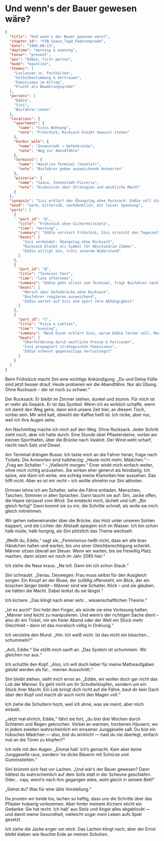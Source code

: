 # Und wenn's der Bauer gewesen wäre?

```json
{
  "title": "Und wenn's der Bauer gewesen wäre?",
  "chapter_id": "FIN_Vaasa_Tag4_Faehrenprobe",
  "date": "1985-08-13",
  "daytime": "morning & evening",
  "tense": "present",
  "pov": "Eddie, first-person",
  "mode": "mainline",
  "themes": [
    "Loslassen vs. Festhalten",
    "Selbstbestimmung & Vertrauen",
    "Feminismus im Alltag",
    "Flucht als Bewährungsprobe"
  ],
  "persons": [
    "Eddie",
    "Sini",
    "Busfahrer:innen"
  ],
  "locations": {
    "apartment": {
      "name": "Sinis Wohnung",
      "note": "Frühstück, Rucksack bleibt bewusst stehen"
    },
    "harbor_walk": {
      "name": "Innenstadt → Hafenbrücke",
      "note": "Weg zur Abendfähre"
    },
    "terminal": {
      "name": "Wasaline Terminal (Vasklot)",
      "note": "Busfahrer geben ausweichende Antworten"
    },
    "pizzeria": {
      "name": "Vaasa, Innenstadt-Pizzeria",
      "note": "Diskussion über Strategien und weibliche Macht"
    }
  },
  "synopsis": "Sini erklärt den Übungstag ohne Rucksack: Eddie soll die Abendfähre solo ausprobieren. Der fehlende Rucksack wird zum Symbol dafür, wie nah das Abschiedsszenario rückt. Am Terminal erfährt Eddie, dass Informationen nicht einfach zu bekommen sind, und erkennt, wie verletzlich sie ohne Sinis Unterstützung bleibt. Beim Pizza-Abend drängt Sini sie, auch manipulative Mittel zu erwägen, um sich Türen zu öffnen – eine Forderung, die bei beiden Sehnsucht nach Nähe und Angst vor dem Abschied offenlegt.",
  "mood": "warm, bittersüß, nachdenklich, mit leiser Spannung",
  "parts": [
    {
      "part_id": "A",
      "title": "Frühstück ohne Sicherheitsnetz",
      "time": "morning",
      "summary": "Eddie serviert Frühstück, Sini streicht den Tageszettel und schickt sie ohne Rucksack los – das Gepäck bleibt als sichtbares Zeichen für den drohenden Aufbruch zurück.",
      "beats": [
        "Sini verkündet: Übungstag ohne Rucksack",
        "Rucksack bleibt als Symbol für Abschied/im Zimmer",
        "Eddie willigt ein, trotz innerem Widerstand"
      ]
    },
    {
      "part_id": "B",
      "title": "Terminal-Test",
      "time": "late afternoon",
      "summary": "Eddie geht allein zum Terminal, fragt Busfahrer nach der Abendfähre, erhält nur vage Auskünfte und merkt, wie dünn ihr Auftreten wirkt.",
      "beats": [
        "Marsch über Hafenbrücke ohne Rucksack",
        "Busfahrer reagieren ausweichend",
        "Eddie wartet auf Sini und spürt ihre Abhängigkeit"
      ]
    },
    {
      "part_id": "C",
      "title": "Pizza & Lektion",
      "time": "evening",
      "summary": "Beim Essen erklärt Sini, warum Eddie lernen soll, Menschen für sich einzunehmen – selbst mit Charme. Eddie ringt mit der Idee und begreift, dass beide den Abschied fürchten.",
      "beats": [
        "Überforderung durch westliche Preise & Portionen",
        "Sini propagiert strategischen Feminismus",
        "Eddie erkennt gegenseitige Verlustangst"
      ]
    }
  ]
}
```

Beim Frühstück macht Sini eine wichtige Ankündigung. „Du und Deine Füße sind
jetzt besser drauf. Heute probieren wir die Abendfähre. Nur als Übung. Ohne
Rucksack – der ist noch zu schwer.“

Der Rucksack. Er bleibt im Zimmer stehen, dunkel und stumm. Für mich ist er mehr
als Gepäck. Er ist das Symbol: Wenn ich es wirklich schaffe, wenn ich damit den
Weg gehe, dann wird unsere Zeit hier, an diesem Tisch, vorbei sein. Mir wird
kalt, obwohl der Kaffee heiß ist. Ich nicke, aber nur, weil ich ihre Augen sehe.

Am Nachmittag mache ich mich auf den Weg. Ohne Rucksack. Jeder Schritt zieht
noch, aber ich halte durch. Eine Stunde über Pflastersteine, vorbei am kleinen
Sporthafen, über die Brücke nach Vasklot. Der Wind weht scharf, riecht nach Salz
und Diesel.

Am Terminal drängen Busse. Ich taste mich an die Fahrer heran, frage nach
Tickets. Die Antworten sind halbherzig: „Heute nicht mehr, Mädchen.“ – „Frag am
Schalter.“ – „Vielleicht morgen.“ Einer winkt mich einfach weiter, ohne mich
richtig anzusehen. Sie wirken eher genervt als feindselig. Ich spüre, wie dünn
ich wirke, wie schräg meine Klamotten hier aussehen. Das hilft nicht. Aber es
ist mir recht – ich wollte ohnehin nur Sini abholen.

Drinnen lehne ich am Schalter, sehe die Fähre entladen. Menschen, Taschen,
Stimmen in allen Sprachen. Dann taucht sie auf: Sini, Jacke offen, die Haare
zerzaust vom Wind. Sie entdeckt mich, lächelt und ruft: „Bin gleich fertig!“
Dann kommt sie zu mir, die Schritte schnell, als wolle sie mich gleich
mitnehmen.

Wir gehen nebeneinander über die Brücke, das Holz unter unseren Sohlen klappert,
und die Lichter der Altstadt spiegeln sich im Wasser. Ich bin schon halb müde,
halb hungrig, als Sini plötzlich das Thema wechselt.

„Weißt du, Eddie,“ sagt sie, „Feminismus heißt nicht, dass wir alle brav
Händchen halten und warten, bis uns einer Gleichberechtigung schenkt. Männer
sitzen überall am Steuer. Wenn wir warten, bis sie freiwillig Platz machen, dann
sitzen wir noch im Jahr 2085 hier.“

Ich ziehe die Nase kraus. „Na toll. Dann bin ich schon Staub.“

Sini schnaubt. „Genau. Deswegen: Frau muss selbst für den Ausgleich sorgen. Ein
Knopf an der Bluse, der zufällig offensteht, ein Blick, der ein bisschen länger
bleibt – Männer sind wie Schalter. Klick – und sie glauben, sie hätten die
Macht. Dabei lenkst du sie längst.“

Ich kichere. „Das klingt nach einer sehr… wissenschaftlichen Theorie.“

„Ist es auch!“ Sini hebt den Finger, als würde sie eine Vorlesung halten.
„Männer sind leicht zu manipulieren. Und wenn’s der richtigen Sache dient – also
dir ein Ticket, mir ein freier Abend oder der Welt ein Stück mehr Gleichheit –
dann ist das moralisch völlig in Ordnung.“

Ich verziehe den Mund. „Hm. Ich weiß nicht. Ist das nicht ein bisschen…
schummeln?“

„Ach, Eddie.“ Sie stößt mich sanft an. „Das System ist schummeln. Wir gleichen
nur aus.“

Ich schüttle den Kopf. „Also, ich will doch lieber für meine Matheaufgaben
gelobt werden als für… meinen Ausschnitt.“

Sini bleibt stehen, sieht mich ernst an. „Eddie, wir wollen doch gar nicht das
Lob der Männer. Es geht nicht um ihr Schulterklopfen, sondern um ein Stück ihrer
Macht. Ein Lob bringt dich nicht auf die Fähre, baut dir kein Dach über den Kopf
und macht dir auch nicht den Magen voll.“

Ich ziehe die Schultern hoch, weil ich ahne, was sie meint, aber mich sträubt.

„Jetzt mal ehrlich, Eddie,“ fährt sie fort, „du bist drei Wochen durch Schlamm
und Regen gekrochen. Vorbei an warmen, trockenen Häusern, wo in jedem zweiten
wahrscheinlich ein einsamer Junggeselle saß. Du bist ein hübsches Mädchen —
also, bist du wirklich! — hast du nie überlegt, einfach mal an die Türen zu
klopfen?“

Ich rolle mit den Augen. „Einmal hab’ ich’s gemacht. Kam aber keine Junggeselle
raus, sondern ’ne dicke Bäuerin mit Schürze und Gummistiefeln.“

Sini krümmt sich fast vor Lachen. „Und wär’s der Bauer gewesen? Dann hättest du
wahrscheinlich auf dem Sofa statt in der Scheune geschlafen. Oder… naja, wenn’s
nach ihm gegangen wäre, wohl gleich in seinem Bett!“

„Siehst du? Was für eine üble Vorstellung.“

Da prusten wir beide los, lachen so heftig, dass uns die Schritte über das
Pflaster holperig vorkommen. Aber hinter meinem Kichern sticht ein Gedanke: Sie
hat recht. Ich hab’ aus Stolz und Angst alles abgeblockt — und damit meine
Gesundheit, vielleicht sogar mein Leben aufs Spiel gesetzt.

Ich ziehe die Jacke enger um mich. Das Lachen klingt nach, aber der Ernst bleibt
kleben wie feuchte Erde an meinen Schuhen.
